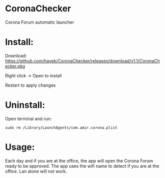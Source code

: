 # CoronaChecker
Corona Forum automatic launcher

# Install:
Download: https://github.com/hayek/CoronaChecker/releases/download/v1.1/CoronaChecker.pkg

Right click -> Open to install

Restart to apply changes

# Uninstall:
Open terminal and run:

```sudo rm /Library/LaunchAgents/com.amir.corona.plist```

# Usage:
Each day and if you are at the office, the app will open the Corona Forum ready to be approved.
The app uses the wifi name to detect if you are at the office. Lan alone will not work.

